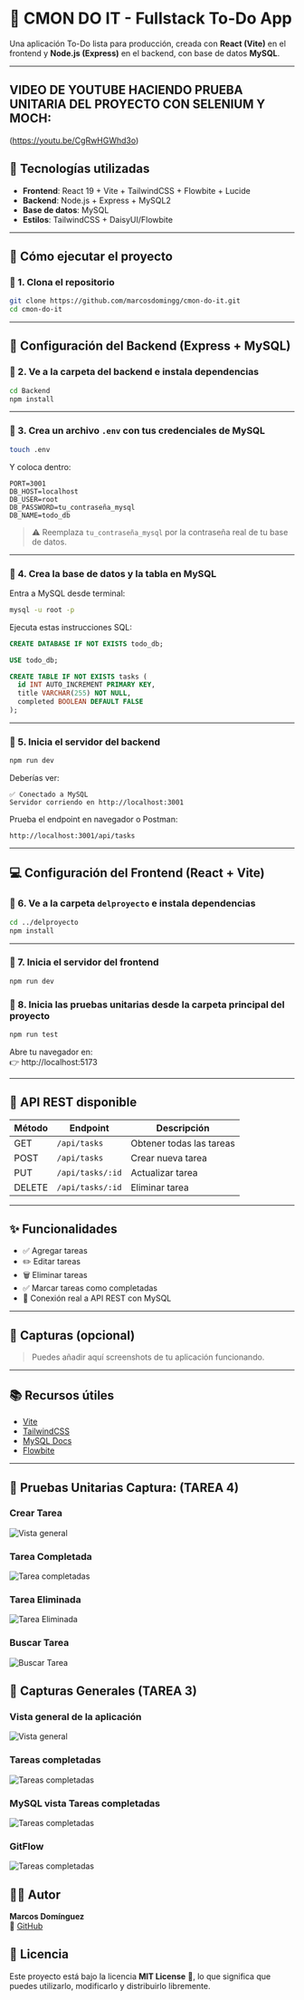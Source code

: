 # 📝 CMON DO IT - Fullstack To-Do App

Una aplicación To-Do lista para producción, creada con **React (Vite)** en el frontend y **Node.js (Express)** en el backend, con base de datos **MySQL**.

---

## VIDEO DE YOUTUBE HACIENDO PRUEBA UNITARIA DEL PROYECTO CON SELENIUM Y MOCH:

(https://youtu.be/CgRwHGWhd3o)


## 🧱 Tecnologías utilizadas

- **Frontend**: React 19 + Vite + TailwindCSS + Flowbite + Lucide
- **Backend**: Node.js + Express + MySQL2
- **Base de datos**: MySQL
- **Estilos**: TailwindCSS + DaisyUI/Flowbite

---

## 🚀 Cómo ejecutar el proyecto

### 🔹 1. Clona el repositorio

```bash
git clone https://github.com/marcosdomingg/cmon-do-it.git
cd cmon-do-it
```

---

## 🔧 Configuración del Backend (Express + MySQL)

### 🔹 2. Ve a la carpeta del backend e instala dependencias

```bash
cd Backend
npm install
```

---

### 🔹 3. Crea un archivo `.env` con tus credenciales de MySQL

```bash
touch .env
```

Y coloca dentro:

```
PORT=3001
DB_HOST=localhost
DB_USER=root
DB_PASSWORD=tu_contraseña_mysql
DB_NAME=todo_db
```

> ⚠️ Reemplaza `tu_contraseña_mysql` por la contraseña real de tu base de datos.

---

### 🔹 4. Crea la base de datos y la tabla en MySQL

Entra a MySQL desde terminal:

```bash
mysql -u root -p
```

Ejecuta estas instrucciones SQL:

```sql
CREATE DATABASE IF NOT EXISTS todo_db;

USE todo_db;

CREATE TABLE IF NOT EXISTS tasks (
  id INT AUTO_INCREMENT PRIMARY KEY,
  title VARCHAR(255) NOT NULL,
  completed BOOLEAN DEFAULT FALSE
);
```

---

### 🔹 5. Inicia el servidor del backend

```bash
npm run dev
```

Deberías ver:

```
✅ Conectado a MySQL
Servidor corriendo en http://localhost:3001
```

Prueba el endpoint en navegador o Postman:

```
http://localhost:3001/api/tasks
```

---

## 💻 Configuración del Frontend (React + Vite)

### 🔹 6. Ve a la carpeta `delproyecto` e instala dependencias

```bash
cd ../delproyecto
npm install
```

---

### 🔹 7. Inicia el servidor del frontend

```bash
npm run dev
```

### 🔹 8. Inicia las pruebas unitarias desde la carpeta principal del proyecto

```bash
npm run test
```


Abre tu navegador en:  
👉 http://localhost:5173

---

## 📡 API REST disponible

| Método | Endpoint         | Descripción              |
| ------ | ---------------- | ------------------------ |
| GET    | `/api/tasks`     | Obtener todas las tareas |
| POST   | `/api/tasks`     | Crear nueva tarea        |
| PUT    | `/api/tasks/:id` | Actualizar tarea         |
| DELETE | `/api/tasks/:id` | Eliminar tarea           |

---

## ✨ Funcionalidades

- ✅ Agregar tareas
- ✏️ Editar tareas
- 🗑️ Eliminar tareas
- ✅ Marcar tareas como completadas
- 🔄 Conexión real a API REST con MySQL

---

## 📸 Capturas (opcional)

> Puedes añadir aquí screenshots de tu aplicación funcionando.

---

## 📚 Recursos útiles

- [Vite](https://vitejs.dev/)
- [TailwindCSS](https://tailwindcss.com/)
- [MySQL Docs](https://dev.mysql.com/doc/)
- [Flowbite](https://flowbite.com/)

---

## 🧪 Pruebas Unitarias Captura: (TAREA 4)

### Crear Tarea

![Vista general](/screenshot_mocha/tarea-creada.png)

### Tarea Completada

![Tarea completadas](/screenshot_mocha/tarea-completada.png)

### Tarea Eliminada

![Tarea Eliminada](/screenshot_mocha/tarea-eliminada.png)

### Buscar Tarea

![Buscar Tarea](/screenshot_mocha/buscar-tarea.png)


## 📸 Capturas Generales (TAREA 3)

### Vista general de la aplicación 

![Vista general](/public/screenshots/VISTA-GENERAL.png)

### Tareas completadas

![Tareas completadas](/public/screenshots/TAREAS-COMPLETADAS.png)

### MySQL vista Tareas completadas

![Tareas completadas](/public/screenshots/SELECT-SQL.png)

### GitFlow

![Tareas completadas](/public/screenshots/GitFlow.png)

## 👨‍💻 Autor

**Marcos Domínguez**  
🔗 [GitHub](https://github.com/marcosdomingg)

## 📜 Licencia

Este proyecto está bajo la licencia **MIT License** 📄, lo que significa que puedes utilizarlo, modificarlo y distribuirlo libremente.

